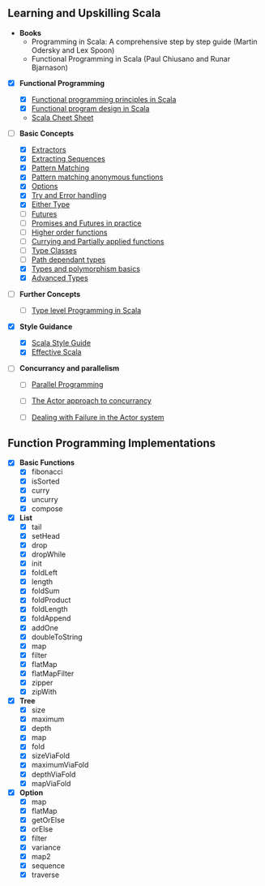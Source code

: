 Learning and Upskilling Scala
-----------------------------

 - **Books**
    - Programming in Scala: A comprehensive step by step guide (Martin Odersky and Lex Spoon)
    - Functional Programming in Scala (Paul Chiusano and Runar Bjarnason)

 - [x] **Functional Programming**
    - [x] [Functional programming principles in Scala](https://www.coursera.org/learn/progfun1)
    - [x] [Functional program design in Scala](https://www.coursera.org/learn/progfun2)
    - [Scala Cheet Sheet](https://github.com/lampepfl/progfun-wiki/blob/gh-pages/CheatSheet.md)

 - [ ] **Basic Concepts**
    - [x] [Extractors](http://danielwestheide.com/blog/2012/11/21/the-neophytes-guide-to-scala-part-1-extractors.html)
    - [x] [Extracting Sequences](http://danielwestheide.com/blog/2012/11/28/the-neophytes-guide-to-scala-part-2-extracting-sequences.html)
    - [x] [Pattern Matching](http://danielwestheide.com/blog/2012/12/05/the-neophytes-guide-to-scala-part-3-patterns-everywhere.html)
    - [x] [Pattern matching anonymous functions](http://danielwestheide.com/blog/2012/12/12/the-neophytes-guide-to-scala-part-4-pattern-matching-anonymous-functions.html)
    - [x] [Options](http://danielwestheide.com/blog/2012/12/19/the-neophytes-guide-to-scala-part-5-the-option-type.html)
    - [x] [Try and Error handling](http://danielwestheide.com/blog/2012/12/26/the-neophytes-guide-to-scala-part-6-error-handling-with-try.html)
    - [x] [Either Type](http://danielwestheide.com/blog/2013/01/02/the-neophytes-guide-to-scala-part-7-the-either-type.html)
    - [ ] [Futures](http://danielwestheide.com/blog/2013/01/09/the-neophytes-guide-to-scala-part-8-welcome-to-the-future.html)
    - [ ] [Promises and Futures in practice](http://danielwestheide.com/blog/2013/01/16/the-neophytes-guide-to-scala-part-9-promises-and-futures-in-practice.html)
    - [ ] [Higher order functions](http://danielwestheide.com/blog/2013/01/23/the-neophytes-guide-to-scala-part-10-staying-dry-with-higher-order-functions.html)
    - [ ] [Currying and Partially applied functions](http://danielwestheide.com/blog/2013/01/30/the-neophytes-guide-to-scala-part-11-currying-and-partially-applied-functions.html)
    - [ ] [Type Classes](http://danielwestheide.com/blog/2013/02/06/the-neophytes-guide-to-scala-part-12-type-classes.html)
    - [ ] [Path dependant types](http://danielwestheide.com/blog/2013/02/13/the-neophytes-guide-to-scala-part-13-path-dependent-types.html)
    - [x] [Types and polymorphism basics](https://twitter.github.io/scala_school/type-basics.html)
    - [x] [Advanced Types](https://twitter.github.io/scala_school/advanced-types.html)

 - [ ] **Further Concepts**
    - [ ] [Type level Programming in Scala](https://gigiigig.github.io/tlp-step-by-step/introduction.html)

 - [x] **Style Guidance**
    - [x] [Scala Style Guide](http://docs.scala-lang.org/style/)
    - [x] [Effective Scala](http://twitter.github.io/effectivescala/)

 - [ ] **Concurrancy and parallelism**
    - [ ] [Parallel Programming](https://www.coursera.org/learn/parprog1)
    - [ ] [The Actor approach to concurrancy](http://danielwestheide.com/blog/2013/02/27/the-neophytes-guide-to-scala-part-14-the-actor-approach-to-concurrency.html)
    - [ ] [Dealing with Failure in the Actor system](http://danielwestheide.com/blog/2013/03/20/the-neophytes-guide-to-scala-part-15-dealing-with-failure-in-actor-systems.html)


Function Programming Implementations
-----------------------------------

 - [x] **Basic Functions**
    - [x] fibonacci
    - [x] isSorted
    - [x] curry
    - [x] uncurry
    - [x] compose

 - [x] **List**
    - [x] tail
    - [x] setHead
    - [x] drop
    - [x] dropWhile
    - [x] init
    - [x] foldLeft
    - [x] length
    - [x] foldSum
    - [x] foldProduct
    - [x] foldLength
    - [x] foldAppend
    - [x] addOne
    - [x] doubleToString
    - [x] map
    - [x] filter
    - [x] flatMap
    - [x] flatMapFilter
    - [x] zipper
    - [x] zipWith

 - [x] **Tree**
    - [x] size
    - [x] maximum
    - [x] depth
    - [x] map
    - [x] fold
    - [x] sizeViaFold
    - [x] maximumViaFold
    - [x] depthViaFold
    - [x] mapViaFold

 - [x] **Option**
    - [x] map
    - [x] flatMap
    - [x] getOrElse
    - [x] orElse
    - [x] filter
    - [x] variance
    - [x] map2
    - [x] sequence
    - [x] traverse
